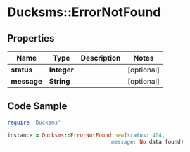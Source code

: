 # Ducksms::ErrorNotFound

## Properties

Name | Type | Description | Notes
------------ | ------------- | ------------- | -------------
**status** | **Integer** |  | [optional] 
**message** | **String** |  | [optional] 

## Code Sample

```ruby
require 'Ducksms'

instance = Ducksms::ErrorNotFound.new(status: 404,
                                 message: No data found)
```


